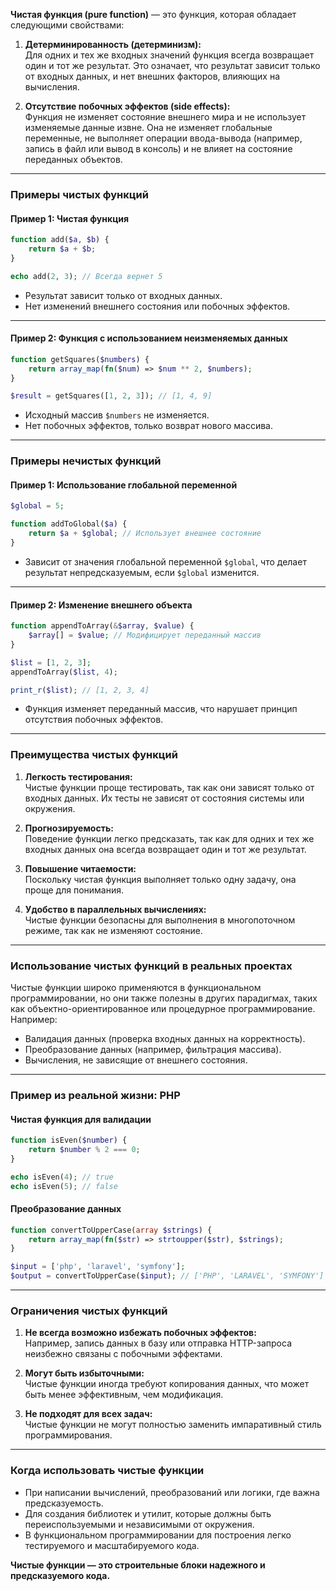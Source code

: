 **Чистая функция (pure function)** — это функция, которая обладает следующими свойствами:

1. **Детерминированность (детерминизм):**  
    Для одних и тех же входных значений функция всегда возвращает один и тот же результат. Это означает, что результат зависит только от входных данных, и нет внешних факторов, влияющих на вычисления.
    
2. **Отсутствие побочных эффектов (side effects):**  
    Функция не изменяет состояние внешнего мира и не использует изменяемые данные извне. Она не изменяет глобальные переменные, не выполняет операции ввода-вывода (например, запись в файл или вывод в консоль) и не влияет на состояние переданных объектов.
    

---

### **Примеры чистых функций**

#### Пример 1: Чистая функция

```php
function add($a, $b) {
    return $a + $b;
}

echo add(2, 3); // Всегда вернет 5
```

- Результат зависит только от входных данных.
- Нет изменений внешнего состояния или побочных эффектов.

---

#### Пример 2: Функция с использованием неизменяемых данных

```php
function getSquares($numbers) {
    return array_map(fn($num) => $num ** 2, $numbers);
}

$result = getSquares([1, 2, 3]); // [1, 4, 9]
```

- Исходный массив `$numbers` не изменяется.
- Нет побочных эффектов, только возврат нового массива.

---

### **Примеры нечистых функций**

#### Пример 1: Использование глобальной переменной

```php
$global = 5;

function addToGlobal($a) {
    return $a + $global; // Использует внешнее состояние
}
```

- Зависит от значения глобальной переменной `$global`, что делает результат непредсказуемым, если `$global` изменится.

---

#### Пример 2: Изменение внешнего объекта

```php
function appendToArray(&$array, $value) {
    $array[] = $value; // Модифицирует переданный массив
}

$list = [1, 2, 3];
appendToArray($list, 4);

print_r($list); // [1, 2, 3, 4]
```

- Функция изменяет переданный массив, что нарушает принцип отсутствия побочных эффектов.

---

### **Преимущества чистых функций**

1. **Легкость тестирования:**  
    Чистые функции проще тестировать, так как они зависят только от входных данных. Их тесты не зависят от состояния системы или окружения.
    
2. **Прогнозируемость:**  
    Поведение функции легко предсказать, так как для одних и тех же входных данных она всегда возвращает один и тот же результат.
    
3. **Повышение читаемости:**  
    Поскольку чистая функция выполняет только одну задачу, она проще для понимания.
    
4. **Удобство в параллельных вычислениях:**  
    Чистые функции безопасны для выполнения в многопоточном режиме, так как не изменяют состояние.
    

---

### **Использование чистых функций в реальных проектах**

Чистые функции широко применяются в функциональном программировании, но они также полезны в других парадигмах, таких как объектно-ориентированное или процедурное программирование. Например:

- Валидация данных (проверка входных данных на корректность).
- Преобразование данных (например, фильтрация массива).
- Вычисления, не зависящие от внешнего состояния.

---

### **Пример из реальной жизни: PHP**

#### Чистая функция для валидации

```php
function isEven($number) {
    return $number % 2 === 0;
}

echo isEven(4); // true
echo isEven(5); // false
```

#### Преобразование данных

```php
function convertToUpperCase(array $strings) {
    return array_map(fn($str) => strtoupper($str), $strings);
}

$input = ['php', 'laravel', 'symfony'];
$output = convertToUpperCase($input); // ['PHP', 'LARAVEL', 'SYMFONY']
```

---

### **Ограничения чистых функций**

1. **Не всегда возможно избежать побочных эффектов:**  
    Например, запись данных в базу или отправка HTTP-запроса неизбежно связаны с побочными эффектами.
    
2. **Могут быть избыточными:**  
    Чистые функции иногда требуют копирования данных, что может быть менее эффективным, чем модификация.
    
3. **Не подходят для всех задач:**  
    Чистые функции не могут полностью заменить импаративный стиль программирования.
    

---

### **Когда использовать чистые функции**

- При написании вычислений, преобразований или логики, где важна предсказуемость.
- Для создания библиотек и утилит, которые должны быть переиспользуемыми и независимыми от окружения.
- В функциональном программировании для построения легко тестируемого и масштабируемого кода.

**Чистые функции — это строительные блоки надежного и предсказуемого кода.**